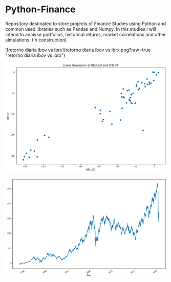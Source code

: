 # Python-Finance
Repository destinated to store projects of Finance Studies using Python and common used libraries such as Pandas and Numpy. In this studies I will intend to analyse portfolios, historical returns, market correlations and other simulations. (In construction)

![retorno diaria ibov vs ibrx](retorno diaria ibov vs ibrx.png?raw=true "retorno diaria ibov vs ibrx")

![BRLUSD.DI1FUT](BRLUSD.DI1FUT.png?raw=true "BRLUSD.DI1FUT")

![BVSP](BVSP.png?raw=true "BVSP")

